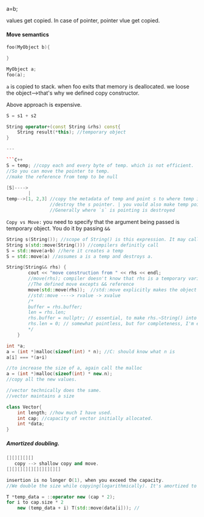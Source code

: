 a=b;

values get copied. In case of pointer, pointer vlue get copied.

#### Move semantics

```C++
foo(MyObject b){

}

MyObject a;
foo(a);
```

`a` is copied to stack. when foo exits that memory is deallocated. we loose the object-->that's why we defined copy constructor.

Above approach is expensive.

```C++
S = s1 + s2

String operator+(const String &rhs) const{
	String result(*this); //temporary object		
}

---

```C++
S = temp; //copy each and every byte of temp. which is not efficient.
//So you can move the pointer to temp.
//make the reference from temp to be null

[S]---->
	    |
temp-->[1, 2,3] //copy the metadata of temp and point s to where temp is pointing. make temp point to null.
				//destroy the s pointer. | you vould also make temp point to where S is pointing. temp get's destroyed when the method returns.
				//Generally where `s` is pointing is destroyed				 	
```

`Copy vs Move:` you need to specify that the argument being passed is temporary object. You do it by passing `&&`

```C++
String s(String()); //scope of String() is this expression. It may call move, may optimize this call.
String s(std::move(String())) //compilers definitly call 
S = std::move(a+b) //here it creates a temp
S = std::move(a) //assumes a is a temp and destroys a.
```

```C++
String(String&& rhs) {
		cout << "move construction from " << rhs << endl;
		//move(rhs); compiler doesn't know that rhs is a temporary variable. Scope of rhs is till the end of parent constructor
		//The defined move excepts && reference
		move(std::move(rhs));  //std::move explicitly makes the object temporary.
		//std::move ----> rvalue -> xvalue	
		/*	
		buffer = rhs.buffer;
		len = rhs.len;
		rhs.buffer = nullptr; // essential, to make rhs.~String() into a no-op
		rhs.len = 0; // somewhat pointless, but for completeness, I'm erasing the entire state of rhs
		*/
	}

```

```C++
int *a;
a = (int *)malloc(sizeof(int) * n); //C: should know what n is
a[i] === *(a+i) 

//to increase the size of a, again call the malloc
a = (int *)malloc(sizeof(int) * new.n);
//copy all the new values.
```


```C++
//vector technically does the same.
//vector maintains a size

class Vector{
	int length; //how much I have used.
	int cap; //capacity of vector initially allocated.
	int *data;
}
```

##### Amortized doubling.

```C++
[][][][][]
   copy --> shallow copy and move.
[][][][][][][][][][]

insertion is no longer O(1), when you exceed the capacity.
//We double the size while copying(logarithmically). It's amortized to O(1)

```

```C++
T *temp_data = ::operator new (cap * 2);
for i to cap.size * 2
	new (temp_data + i) T(std::move(data[i])); //

```
